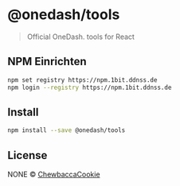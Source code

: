 # @onedash/tools

> Official OneDash. tools for React

## NPM Einrichten

```bash
npm set registry https://npm.1bit.ddnss.de
npm login --registry https://npm.1bit.ddnss.de
```

## Install

```bash
npm install --save @onedash/tools
```

## License

NONE © [ChewbaccaCookie](https://github.com/ChewbaccaCookie)
